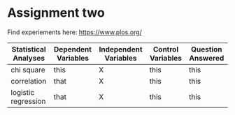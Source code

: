 # Assignment two

Find experiements here: https://www.plos.org/


| Statistical Analyses | Dependent Variables | Independent Variables |Control Variables | Question Answered|
| ---------- |----------| -----|----------|----------|
| chi square     | this | X | this| this|
| correlation     | that      |   X  | this| this|
| logistic regression | that      |   X  | this| this|

